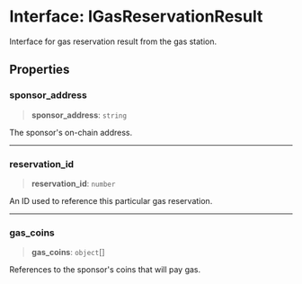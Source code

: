 # Interface: IGasReservationResult

Interface for gas reservation result from the gas station.

## Properties

### sponsor\_address

> **sponsor\_address**: `string`

The sponsor's on-chain address.

***

### reservation\_id

> **reservation\_id**: `number`

An ID used to reference this particular gas reservation.

***

### gas\_coins

> **gas\_coins**: `object`[]

References to the sponsor's coins that will pay gas.
